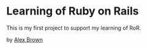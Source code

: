 # Learning of Ruby on Rails

This is my first project to support my learning of RoR.

by [Alex Brown](http://twitter.com/itsalexbrown)